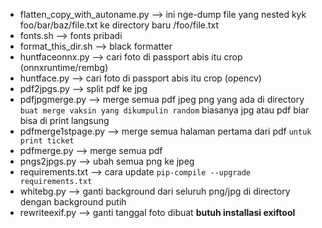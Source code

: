  - flatten_copy_with_autoname.py --> ini nge-dump file yang nested kyk foo/bar/baz/file.txt ke directory baru /foo/file.txt
 - fonts.sh --> fonts pribadi
 - format_this_dir.sh --> black formatter
 - huntfaceonnx.py --> cari foto di passport abis itu crop (onnxruntime/rembg)
 - huntface.py --> cari foto di passport abis itu crop (opencv)
 - pdf2jpgs.py --> split pdf ke jpg
 - pdfjpgmerge.py --> merge semua pdf jpeg png yang ada di directory `buat merge vaksin yang dikumpulin random` biasanya jpg atau pdf biar bisa di print langsung
 - pdfmerge1stpage.py --> merge semua halaman pertama dari pdf `untuk print ticket`
 - pdfmerge.py --> merge semua pdf
 - pngs2jpgs.py --> ubah semua png ke jpeg
 - requirements.txt --> cara update `pip-compile --upgrade requirements.txt`
 - whitebg.py --> ganti background dari seluruh png/jpg di directory dengan background putih
 - rewriteexif.py --> ganti tanggal foto dibuat **butuh installasi exiftool**
